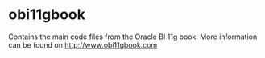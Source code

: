 obi11gbook
==========

Contains the main code files from the Oracle BI 11g book. More information can be found on http://www.obi11gbook.com
